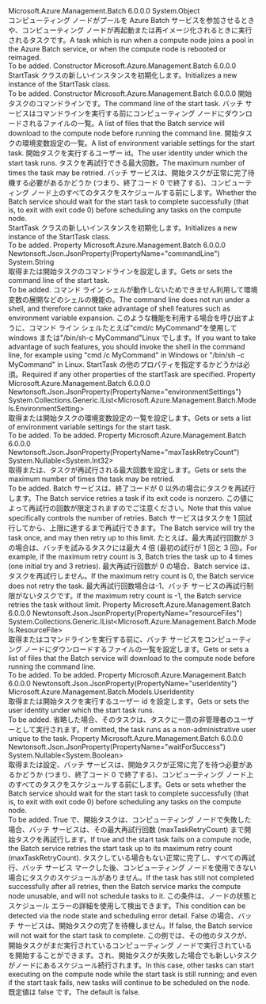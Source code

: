 <Type Name="StartTask" FullName="Microsoft.Azure.Management.Batch.Models.StartTask">
  <TypeSignature Language="C#" Value="public class StartTask" />
  <TypeSignature Language="ILAsm" Value=".class public auto ansi beforefieldinit StartTask extends System.Object" />
  <TypeSignature Language="DocId" Value="T:Microsoft.Azure.Management.Batch.Models.StartTask" />
  <TypeSignature Language="VB.NET" Value="Public Class StartTask" />
  <TypeSignature Language="F#" Value="type StartTask = class" />
  <AssemblyInfo>
    <AssemblyName>Microsoft.Azure.Management.Batch</AssemblyName>
    <AssemblyVersion>6.0.0.0</AssemblyVersion>
  </AssemblyInfo>
  <Base>
    <BaseTypeName>System.Object</BaseTypeName>
  </Base>
  <Interfaces />
  <Docs>
    <summary>
            <span data-ttu-id="72932-101">コンピューティング ノードがプールを Azure Batch サービスを参加させるときや、コンピューティング ノードが再起動または再イメージ化されるときに実行されるタスクです。</span><span class="sxs-lookup"><span data-stu-id="72932-101">A task which is run when a compute node joins a pool in the Azure Batch service, or when the compute node is rebooted or reimaged.</span></span>
            </summary>
    <remarks>To be added.</remarks>
  </Docs>
  <Members>
    <Member MemberName=".ctor">
      <MemberSignature Language="C#" Value="public StartTask ();" />
      <MemberSignature Language="ILAsm" Value=".method public hidebysig specialname rtspecialname instance void .ctor() cil managed" />
      <MemberSignature Language="DocId" Value="M:Microsoft.Azure.Management.Batch.Models.StartTask.#ctor" />
      <MemberSignature Language="VB.NET" Value="Public Sub New ()" />
      <MemberType>Constructor</MemberType>
      <AssemblyInfo>
        <AssemblyName>Microsoft.Azure.Management.Batch</AssemblyName>
        <AssemblyVersion>6.0.0.0</AssemblyVersion>
      </AssemblyInfo>
      <Parameters />
      <Docs>
        <summary>
            <span data-ttu-id="72932-102">StartTask クラスの新しいインスタンスを初期化します。</span><span class="sxs-lookup"><span data-stu-id="72932-102">Initializes a new instance of the StartTask class.</span></span>
            </summary>
        <remarks>To be added.</remarks>
      </Docs>
    </Member>
    <Member MemberName=".ctor">
      <MemberSignature Language="C#" Value="public StartTask (string commandLine = null, System.Collections.Generic.IList&lt;Microsoft.Azure.Management.Batch.Models.ResourceFile&gt; resourceFiles = null, System.Collections.Generic.IList&lt;Microsoft.Azure.Management.Batch.Models.EnvironmentSetting&gt; environmentSettings = null, Microsoft.Azure.Management.Batch.Models.UserIdentity userIdentity = null, Nullable&lt;int&gt; maxTaskRetryCount = null, Nullable&lt;bool&gt; waitForSuccess = null);" />
      <MemberSignature Language="ILAsm" Value=".method public hidebysig specialname rtspecialname instance void .ctor(string commandLine, class System.Collections.Generic.IList`1&lt;class Microsoft.Azure.Management.Batch.Models.ResourceFile&gt; resourceFiles, class System.Collections.Generic.IList`1&lt;class Microsoft.Azure.Management.Batch.Models.EnvironmentSetting&gt; environmentSettings, class Microsoft.Azure.Management.Batch.Models.UserIdentity userIdentity, valuetype System.Nullable`1&lt;int32&gt; maxTaskRetryCount, valuetype System.Nullable`1&lt;bool&gt; waitForSuccess) cil managed" />
      <MemberSignature Language="DocId" Value="M:Microsoft.Azure.Management.Batch.Models.StartTask.#ctor(System.String,System.Collections.Generic.IList{Microsoft.Azure.Management.Batch.Models.ResourceFile},System.Collections.Generic.IList{Microsoft.Azure.Management.Batch.Models.EnvironmentSetting},Microsoft.Azure.Management.Batch.Models.UserIdentity,System.Nullable{System.Int32},System.Nullable{System.Boolean})" />
      <MemberSignature Language="F#" Value="new Microsoft.Azure.Management.Batch.Models.StartTask : string * System.Collections.Generic.IList&lt;Microsoft.Azure.Management.Batch.Models.ResourceFile&gt; * System.Collections.Generic.IList&lt;Microsoft.Azure.Management.Batch.Models.EnvironmentSetting&gt; * Microsoft.Azure.Management.Batch.Models.UserIdentity * Nullable&lt;int&gt; * Nullable&lt;bool&gt; -&gt; Microsoft.Azure.Management.Batch.Models.StartTask" Usage="new Microsoft.Azure.Management.Batch.Models.StartTask (commandLine, resourceFiles, environmentSettings, userIdentity, maxTaskRetryCount, waitForSuccess)" />
      <MemberType>Constructor</MemberType>
      <AssemblyInfo>
        <AssemblyName>Microsoft.Azure.Management.Batch</AssemblyName>
        <AssemblyVersion>6.0.0.0</AssemblyVersion>
      </AssemblyInfo>
      <Parameters>
        <Parameter Name="commandLine" Type="System.String" />
        <Parameter Name="resourceFiles" Type="System.Collections.Generic.IList&lt;Microsoft.Azure.Management.Batch.Models.ResourceFile&gt;" />
        <Parameter Name="environmentSettings" Type="System.Collections.Generic.IList&lt;Microsoft.Azure.Management.Batch.Models.EnvironmentSetting&gt;" />
        <Parameter Name="userIdentity" Type="Microsoft.Azure.Management.Batch.Models.UserIdentity" />
        <Parameter Name="maxTaskRetryCount" Type="System.Nullable&lt;System.Int32&gt;" />
        <Parameter Name="waitForSuccess" Type="System.Nullable&lt;System.Boolean&gt;" />
      </Parameters>
      <Docs>
        <param name="commandLine"><span data-ttu-id="72932-103">開始タスクのコマンドラインです。</span><span class="sxs-lookup"><span data-stu-id="72932-103">The command line of the start task.</span></span></param>
        <param name="resourceFiles"><span data-ttu-id="72932-104">バッチ サービスはコマンドラインを実行する前にコンピューティング ノードにダウンロードされるファイルの一覧。</span><span class="sxs-lookup"><span data-stu-id="72932-104">A list of files that the Batch service will download to the compute node before running the command line.</span></span></param>
        <param name="environmentSettings"><span data-ttu-id="72932-105">開始タスクの環境変数設定の一覧。</span><span class="sxs-lookup"><span data-stu-id="72932-105">A list of environment variable settings for the start task.</span></span></param>
        <param name="userIdentity"><span data-ttu-id="72932-106">開始タスクを実行するユーザー id。</span><span class="sxs-lookup"><span data-stu-id="72932-106">The user identity under which the start task runs.</span></span></param>
        <param name="maxTaskRetryCount"><span data-ttu-id="72932-107">タスクを再試行できる最大回数。</span><span class="sxs-lookup"><span data-stu-id="72932-107">The maximum number of times the task may be retried.</span></span></param>
        <param name="waitForSuccess"><span data-ttu-id="72932-108">バッチ サービスは、開始タスクが正常に完了待機する必要があるかどうか (つまり、終了コード 0 で終了する)、コンピューティング ノード上のすべてのタスクをスケジュールする前にします。</span><span class="sxs-lookup"><span data-stu-id="72932-108">Whether the Batch service should wait for the start task to complete successfully (that is, to exit with exit code 0) before scheduling any tasks on the compute node.</span></span></param>
        <summary>
            <span data-ttu-id="72932-109">StartTask クラスの新しいインスタンスを初期化します。</span><span class="sxs-lookup"><span data-stu-id="72932-109">Initializes a new instance of the StartTask class.</span></span>
            </summary>
        <remarks>To be added.</remarks>
      </Docs>
    </Member>
    <Member MemberName="CommandLine">
      <MemberSignature Language="C#" Value="public string CommandLine { get; set; }" />
      <MemberSignature Language="ILAsm" Value=".property instance string CommandLine" />
      <MemberSignature Language="DocId" Value="P:Microsoft.Azure.Management.Batch.Models.StartTask.CommandLine" />
      <MemberSignature Language="VB.NET" Value="Public Property CommandLine As String" />
      <MemberSignature Language="F#" Value="member this.CommandLine : string with get, set" Usage="Microsoft.Azure.Management.Batch.Models.StartTask.CommandLine" />
      <MemberType>Property</MemberType>
      <AssemblyInfo>
        <AssemblyName>Microsoft.Azure.Management.Batch</AssemblyName>
        <AssemblyVersion>6.0.0.0</AssemblyVersion>
      </AssemblyInfo>
      <Attributes>
        <Attribute>
          <AttributeName>Newtonsoft.Json.JsonProperty(PropertyName="commandLine")</AttributeName>
        </Attribute>
      </Attributes>
      <ReturnValue>
        <ReturnType>System.String</ReturnType>
      </ReturnValue>
      <Docs>
        <summary>
            <span data-ttu-id="72932-110">取得または開始タスクのコマンドラインを設定します。</span><span class="sxs-lookup"><span data-stu-id="72932-110">Gets or sets the command line of the start task.</span></span>
            </summary>
        <value>To be added.</value>
        <remarks>
            <span data-ttu-id="72932-111">コマンド ライン シェルが動作しないためできません利用して環境変数の展開などのシェルの機能の。</span><span class="sxs-lookup"><span data-stu-id="72932-111">The command line does not run under a shell, and therefore cannot take advantage of shell features such as environment variable expansion.</span></span> <span data-ttu-id="72932-112">このような機能を利用する場合を呼び出すように、コマンド ライン シェルたとえば"cmd/c MyCommand"を使用して windows または"/bin/sh-c MyCommand"Linux でします。</span><span class="sxs-lookup"><span data-stu-id="72932-112">If you want to take advantage of such features, you should invoke the shell in the command line, for example using "cmd /c MyCommand" in Windows or "/bin/sh -c MyCommand" in Linux.</span></span>
            <span data-ttu-id="72932-113">StartTask の他のプロパティを指定するかどうかは必須。</span><span class="sxs-lookup"><span data-stu-id="72932-113">Required if any other properties of the startTask are specified.</span></span>
            </remarks>
      </Docs>
    </Member>
    <Member MemberName="EnvironmentSettings">
      <MemberSignature Language="C#" Value="public System.Collections.Generic.IList&lt;Microsoft.Azure.Management.Batch.Models.EnvironmentSetting&gt; EnvironmentSettings { get; set; }" />
      <MemberSignature Language="ILAsm" Value=".property instance class System.Collections.Generic.IList`1&lt;class Microsoft.Azure.Management.Batch.Models.EnvironmentSetting&gt; EnvironmentSettings" />
      <MemberSignature Language="DocId" Value="P:Microsoft.Azure.Management.Batch.Models.StartTask.EnvironmentSettings" />
      <MemberSignature Language="VB.NET" Value="Public Property EnvironmentSettings As IList(Of EnvironmentSetting)" />
      <MemberSignature Language="F#" Value="member this.EnvironmentSettings : System.Collections.Generic.IList&lt;Microsoft.Azure.Management.Batch.Models.EnvironmentSetting&gt; with get, set" Usage="Microsoft.Azure.Management.Batch.Models.StartTask.EnvironmentSettings" />
      <MemberType>Property</MemberType>
      <AssemblyInfo>
        <AssemblyName>Microsoft.Azure.Management.Batch</AssemblyName>
        <AssemblyVersion>6.0.0.0</AssemblyVersion>
      </AssemblyInfo>
      <Attributes>
        <Attribute>
          <AttributeName>Newtonsoft.Json.JsonProperty(PropertyName="environmentSettings")</AttributeName>
        </Attribute>
      </Attributes>
      <ReturnValue>
        <ReturnType>System.Collections.Generic.IList&lt;Microsoft.Azure.Management.Batch.Models.EnvironmentSetting&gt;</ReturnType>
      </ReturnValue>
      <Docs>
        <summary>
            <span data-ttu-id="72932-114">取得または開始タスクの環境変数設定の一覧を設定します。</span><span class="sxs-lookup"><span data-stu-id="72932-114">Gets or sets a list of environment variable settings for the start task.</span></span>
            </summary>
        <value>To be added.</value>
        <remarks>To be added.</remarks>
      </Docs>
    </Member>
    <Member MemberName="MaxTaskRetryCount">
      <MemberSignature Language="C#" Value="public Nullable&lt;int&gt; MaxTaskRetryCount { get; set; }" />
      <MemberSignature Language="ILAsm" Value=".property instance valuetype System.Nullable`1&lt;int32&gt; MaxTaskRetryCount" />
      <MemberSignature Language="DocId" Value="P:Microsoft.Azure.Management.Batch.Models.StartTask.MaxTaskRetryCount" />
      <MemberSignature Language="VB.NET" Value="Public Property MaxTaskRetryCount As Nullable(Of Integer)" />
      <MemberSignature Language="F#" Value="member this.MaxTaskRetryCount : Nullable&lt;int&gt; with get, set" Usage="Microsoft.Azure.Management.Batch.Models.StartTask.MaxTaskRetryCount" />
      <MemberType>Property</MemberType>
      <AssemblyInfo>
        <AssemblyName>Microsoft.Azure.Management.Batch</AssemblyName>
        <AssemblyVersion>6.0.0.0</AssemblyVersion>
      </AssemblyInfo>
      <Attributes>
        <Attribute>
          <AttributeName>Newtonsoft.Json.JsonProperty(PropertyName="maxTaskRetryCount")</AttributeName>
        </Attribute>
      </Attributes>
      <ReturnValue>
        <ReturnType>System.Nullable&lt;System.Int32&gt;</ReturnType>
      </ReturnValue>
      <Docs>
        <summary>
            <span data-ttu-id="72932-115">取得または、タスクが再試行される最大回数を設定します。</span><span class="sxs-lookup"><span data-stu-id="72932-115">Gets or sets the maximum number of times the task may be retried.</span></span>
            </summary>
        <value>To be added.</value>
        <remarks>
            <span data-ttu-id="72932-116">Batch サービスは、終了コードが 0 以外の場合にタスクを再試行します。</span><span class="sxs-lookup"><span data-stu-id="72932-116">The Batch service retries a task if its exit code is nonzero.</span></span> <span data-ttu-id="72932-117">この値によって再試行の回数が限定されますのでご注意ください。</span><span class="sxs-lookup"><span data-stu-id="72932-117">Note that this value specifically controls the number of retries.</span></span> <span data-ttu-id="72932-118">Batch サービスはタスクを 1 回試行してから、上限に達するまで再試行できます。</span><span class="sxs-lookup"><span data-stu-id="72932-118">The Batch service will try the task once, and may then retry up to this limit.</span></span> <span data-ttu-id="72932-119">たとえば、最大再試行回数が 3 の場合は、バッチを試みるタスクには最大 4 倍 (最初の試行が 1 回と 3 回)。</span><span class="sxs-lookup"><span data-stu-id="72932-119">For example, if the maximum retry count is 3, Batch tries the task up to 4 times (one initial try and 3 retries).</span></span> <span data-ttu-id="72932-120">最大再試行回数が 0 の場合、Batch service は、タスクを再試行しません。</span><span class="sxs-lookup"><span data-stu-id="72932-120">If the maximum retry count is 0, the Batch service does not retry the task.</span></span> <span data-ttu-id="72932-121">最大再試行回数場合は-1、バッチ サービスの再試行制限がないタスクです。</span><span class="sxs-lookup"><span data-stu-id="72932-121">If the maximum retry count is -1, the Batch service retries the task without limit.</span></span>
            </remarks>
      </Docs>
    </Member>
    <Member MemberName="ResourceFiles">
      <MemberSignature Language="C#" Value="public System.Collections.Generic.IList&lt;Microsoft.Azure.Management.Batch.Models.ResourceFile&gt; ResourceFiles { get; set; }" />
      <MemberSignature Language="ILAsm" Value=".property instance class System.Collections.Generic.IList`1&lt;class Microsoft.Azure.Management.Batch.Models.ResourceFile&gt; ResourceFiles" />
      <MemberSignature Language="DocId" Value="P:Microsoft.Azure.Management.Batch.Models.StartTask.ResourceFiles" />
      <MemberSignature Language="VB.NET" Value="Public Property ResourceFiles As IList(Of ResourceFile)" />
      <MemberSignature Language="F#" Value="member this.ResourceFiles : System.Collections.Generic.IList&lt;Microsoft.Azure.Management.Batch.Models.ResourceFile&gt; with get, set" Usage="Microsoft.Azure.Management.Batch.Models.StartTask.ResourceFiles" />
      <MemberType>Property</MemberType>
      <AssemblyInfo>
        <AssemblyName>Microsoft.Azure.Management.Batch</AssemblyName>
        <AssemblyVersion>6.0.0.0</AssemblyVersion>
      </AssemblyInfo>
      <Attributes>
        <Attribute>
          <AttributeName>Newtonsoft.Json.JsonProperty(PropertyName="resourceFiles")</AttributeName>
        </Attribute>
      </Attributes>
      <ReturnValue>
        <ReturnType>System.Collections.Generic.IList&lt;Microsoft.Azure.Management.Batch.Models.ResourceFile&gt;</ReturnType>
      </ReturnValue>
      <Docs>
        <summary>
            <span data-ttu-id="72932-122">取得またはコマンドラインを実行する前に、バッチ サービスをコンピューティング ノードにダウンロードするファイルの一覧を設定します。</span><span class="sxs-lookup"><span data-stu-id="72932-122">Gets or sets a list of files that the Batch service will download to the compute node before running the command line.</span></span>
            </summary>
        <value>To be added.</value>
        <remarks>To be added.</remarks>
      </Docs>
    </Member>
    <Member MemberName="UserIdentity">
      <MemberSignature Language="C#" Value="public Microsoft.Azure.Management.Batch.Models.UserIdentity UserIdentity { get; set; }" />
      <MemberSignature Language="ILAsm" Value=".property instance class Microsoft.Azure.Management.Batch.Models.UserIdentity UserIdentity" />
      <MemberSignature Language="DocId" Value="P:Microsoft.Azure.Management.Batch.Models.StartTask.UserIdentity" />
      <MemberSignature Language="VB.NET" Value="Public Property UserIdentity As UserIdentity" />
      <MemberSignature Language="F#" Value="member this.UserIdentity : Microsoft.Azure.Management.Batch.Models.UserIdentity with get, set" Usage="Microsoft.Azure.Management.Batch.Models.StartTask.UserIdentity" />
      <MemberType>Property</MemberType>
      <AssemblyInfo>
        <AssemblyName>Microsoft.Azure.Management.Batch</AssemblyName>
        <AssemblyVersion>6.0.0.0</AssemblyVersion>
      </AssemblyInfo>
      <Attributes>
        <Attribute>
          <AttributeName>Newtonsoft.Json.JsonProperty(PropertyName="userIdentity")</AttributeName>
        </Attribute>
      </Attributes>
      <ReturnValue>
        <ReturnType>Microsoft.Azure.Management.Batch.Models.UserIdentity</ReturnType>
      </ReturnValue>
      <Docs>
        <summary>
            <span data-ttu-id="72932-123">取得または開始タスクを実行するユーザー id を設定します。</span><span class="sxs-lookup"><span data-stu-id="72932-123">Gets or sets the user identity under which the start task runs.</span></span>
            </summary>
        <value>To be added.</value>
        <remarks>
            <span data-ttu-id="72932-124">省略した場合、そのタスクは、タスクに一意の非管理者のユーザーとして実行されます。</span><span class="sxs-lookup"><span data-stu-id="72932-124">If omitted, the task runs as a non-administrative user unique to the task.</span></span>
            </remarks>
      </Docs>
    </Member>
    <Member MemberName="WaitForSuccess">
      <MemberSignature Language="C#" Value="public Nullable&lt;bool&gt; WaitForSuccess { get; set; }" />
      <MemberSignature Language="ILAsm" Value=".property instance valuetype System.Nullable`1&lt;bool&gt; WaitForSuccess" />
      <MemberSignature Language="DocId" Value="P:Microsoft.Azure.Management.Batch.Models.StartTask.WaitForSuccess" />
      <MemberSignature Language="VB.NET" Value="Public Property WaitForSuccess As Nullable(Of Boolean)" />
      <MemberSignature Language="F#" Value="member this.WaitForSuccess : Nullable&lt;bool&gt; with get, set" Usage="Microsoft.Azure.Management.Batch.Models.StartTask.WaitForSuccess" />
      <MemberType>Property</MemberType>
      <AssemblyInfo>
        <AssemblyName>Microsoft.Azure.Management.Batch</AssemblyName>
        <AssemblyVersion>6.0.0.0</AssemblyVersion>
      </AssemblyInfo>
      <Attributes>
        <Attribute>
          <AttributeName>Newtonsoft.Json.JsonProperty(PropertyName="waitForSuccess")</AttributeName>
        </Attribute>
      </Attributes>
      <ReturnValue>
        <ReturnType>System.Nullable&lt;System.Boolean&gt;</ReturnType>
      </ReturnValue>
      <Docs>
        <summary>
            <span data-ttu-id="72932-125">取得または設定、バッチ サービスは、開始タスクが正常に完了を待つ必要があるかどうか (つまり、終了コード 0 で終了する)、コンピューティング ノード上のすべてのタスクをスケジュールする前にします。</span><span class="sxs-lookup"><span data-stu-id="72932-125">Gets or sets whether the Batch service should wait for the start task to complete successfully (that is, to exit with exit code 0) before scheduling any tasks on the compute node.</span></span>
            </summary>
        <value>To be added.</value>
        <remarks>
            <span data-ttu-id="72932-126">True で、開始タスクは、コンピューティング ノードで失敗した場合、バッチ サービスは、その最大再試行回数 (maxTaskRetryCount) まで開始タスクを再試行します。</span><span class="sxs-lookup"><span data-stu-id="72932-126">If true and the start task fails on a compute node, the Batch service retries the start task up to its maximum retry count (maxTaskRetryCount).</span></span> <span data-ttu-id="72932-127">タスクしている場合もない正常に完了し、すべての再試行、バッチ サービス マークした後、コンピューティング ノードを使用できない場合にタスクのスケジュールがありません。</span><span class="sxs-lookup"><span data-stu-id="72932-127">If the task has still not completed successfully after all retries, then the Batch service marks the compute node unusable, and will not schedule tasks to it.</span></span> <span data-ttu-id="72932-128">この条件は、ノードの状態とスケジュール エラーの詳細を使用して検出できます。</span><span class="sxs-lookup"><span data-stu-id="72932-128">This condition can be detected via the node state and scheduling error detail.</span></span> <span data-ttu-id="72932-129">False の場合、バッチ サービスは、開始タスクの完了を待機しません。</span><span class="sxs-lookup"><span data-stu-id="72932-129">If false, the Batch service will not wait for the start task to complete.</span></span> <span data-ttu-id="72932-130">この例では、その他のタスクが、開始タスクがまだ実行されているコンピューティング ノードで実行されているを開始することができます。され、開始タスクが失敗した場合でも新しいタスクがノードにあるスケジュール続行されます。</span><span class="sxs-lookup"><span data-stu-id="72932-130">In this case, other tasks can start executing on the compute node while the start task is still running; and even if the start task fails, new tasks will continue to be scheduled on the node.</span></span> <span data-ttu-id="72932-131">既定値は false です。</span><span class="sxs-lookup"><span data-stu-id="72932-131">The default is false.</span></span>
            </remarks>
      </Docs>
    </Member>
  </Members>
</Type>